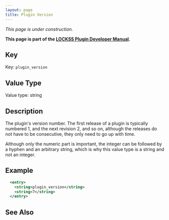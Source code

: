 ```yaml
---
layout: page
title: Plugin Version
---
```


*This page is under construction.*

**This page is part of the [LOCKSS Plugin Developer Manual](/developers/plugin/).**

## Key

Key: `plugin_version`

## Value Type

Value type: string

## Description

The plugin's version number. The first release of a plugin is typically numbered 1, and the next revision 2, and so on, although the releases do not have to be consecutive, they only need to go up with time.

Although only the numeric part is important, the integer can be followed by a hyphen and an arbitrary string, which is why this value type is a string and not an integer.

## Example

```xml
  <entry>
    <string>plugin_version</string>
    <string>7</string>
  </entry>
```

## See Also

<!-- TODO feature version map -->
